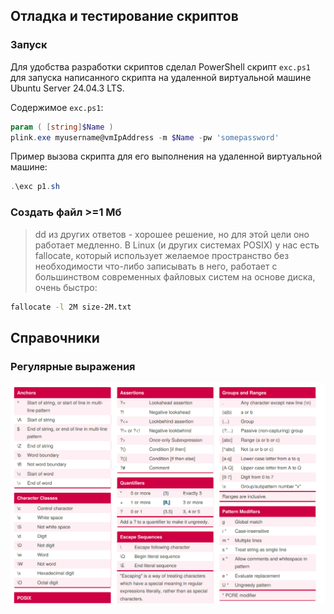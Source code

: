 ## Отладка и тестирование скриптов
### Запуск
Для удобства разработки скриптов сделал PowerShell скрипт `exc.ps1` для запуска написанного скрипта на удаленной виртуальной машине Ubuntu Server 24.04.3 LTS.

Содержимое `exc.ps1`:
```powershell
param ( [string]$Name )
plink.exe myusername@vmIpAddress -m $Name -pw 'somepassword'
```

Пример вызова скрипта для его выполнения на удаленной виртуальной машине:
```powershell
.\exc p1.sh
```

### Создать файл >=1 Мб

> dd из других ответов - хорошее решение, но для этой цели оно работает медленно. В Linux (и других системах POSIX) у нас есть fallocate, который использует желаемое пространство без необходимости что-либо записывать в него, работает с большинством современных файловых систем на основе диска, очень быстро:


```bash
fallocate -l 2M size-2M.txt
```

## Справочники

### Регулярные выражения

<img src="./src/expresiones_regulares_001.png" alt="regexp-image"/>